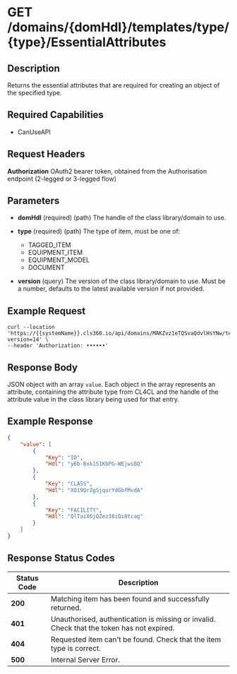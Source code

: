 # GET /domains/{domHdl}/templates/type/{type}/EssentialAttributes

## Description
Returns the essential attributes that are required for creating an object of the specified type.

## Required Capabilities
* CanUseAPI

## Request Headers

**Authorization** OAuth2 bearer token, obtained from the Authorisation endpoint (2-legged or 3-legged flow)

## Parameters

* **domHdl** (required) (path) The handle of the class library/domain to use.

* **type** (required) (path) The type of item, must be one of:
    * TAGGED_ITEM
    * EQUIPMENT_ITEM
    * EQUIPMENT_MODEL
    * DOCUMENT

* **version** (query) The version of the class library/domain to use. Must be a number, defaults to the latest available version if not provided.

## Example Request
```
curl --location 'https://{{systemName}}.cls360.io/api/domains/MAKZvz1eTQSvaQdvlHsYNw/templates/type/TAGGED_ITEM/EssentialAttributes?version=14' \
--header 'Authorization: ••••••'
```

## Response Body
JSON object with an array `value`. Each object in the array represents an attribute, containing the attribute type from CL4CL and the handle of the attribute value in the class library being used for that entry.

## Example Response
```JSON
{
    "value": [
        {
            "Key": "ID",
            "Hdl": "y6b-Bxk1S1KbPG-WEjwsBQ"
        },
        {
            "Key": "CLASS",
            "Hdl": "XO19QrZgSjqurYdGbfMvdA"
        },
        {
            "Key": "FACILITY",
            "Hdl": "QlTaiX6jQZez38iQi8tcag"
        }
    ]
}
```

## Response Status Codes
| Status Code | Description |
| -------- | ------- |
|**200** |Matching item has been found and successfully returned.|
|**401** |Unauthorised, authentication is missing or invalid. Check that the token has not expired.|
|**404** |Requested item can't be found. Check that the item type is correct.|
|**500** |Internal Server Error.|


